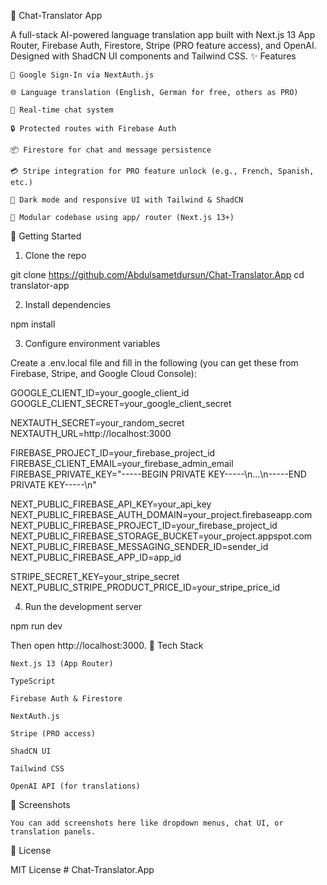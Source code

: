 🧠 Chat-Translator App

A full-stack AI-powered language translation app built with Next.js 13 App Router, Firebase Auth,
Firestore, Stripe (PRO feature access), and OpenAI. Designed with ShadCN UI components and Tailwind
CSS. ✨ Features

    🔐 Google Sign-In via NextAuth.js

    🌐 Language translation (English, German for free, others as PRO)

    💬 Real-time chat system

    🔒 Protected routes with Firebase Auth

    📦 Firestore for chat and message persistence

    💳 Stripe integration for PRO feature unlock (e.g., French, Spanish, etc.)

    🎨 Dark mode and responsive UI with Tailwind & ShadCN

    📁 Modular codebase using app/ router (Next.js 13+)

🚀 Getting Started

1. Clone the repo

git clone https://github.com/Abdulsametdursun/Chat-Translator.App cd translator-app

2. Install dependencies

npm install

3. Configure environment variables

Create a .env.local file and fill in the following (you can get these from Firebase, Stripe, and
Google Cloud Console):

GOOGLE_CLIENT_ID=your_google_client_id GOOGLE_CLIENT_SECRET=your_google_client_secret

NEXTAUTH_SECRET=your_random_secret NEXTAUTH_URL=http://localhost:3000

FIREBASE_PROJECT_ID=your_firebase_project_id FIREBASE_CLIENT_EMAIL=your_firebase_admin_email
FIREBASE_PRIVATE_KEY="-----BEGIN PRIVATE KEY-----\n...\n-----END PRIVATE KEY-----\n"

NEXT_PUBLIC_FIREBASE_API_KEY=your_api_key
NEXT_PUBLIC_FIREBASE_AUTH_DOMAIN=your_project.firebaseapp.com
NEXT_PUBLIC_FIREBASE_PROJECT_ID=your_firebase_project_id
NEXT_PUBLIC_FIREBASE_STORAGE_BUCKET=your_project.appspot.com
NEXT_PUBLIC_FIREBASE_MESSAGING_SENDER_ID=sender_id NEXT_PUBLIC_FIREBASE_APP_ID=app_id

STRIPE_SECRET_KEY=your_stripe_secret NEXT_PUBLIC_STRIPE_PRODUCT_PRICE_ID=your_stripe_price_id

4. Run the development server

npm run dev

Then open http://localhost:3000. 🧪 Tech Stack

    Next.js 13 (App Router)

    TypeScript

    Firebase Auth & Firestore

    NextAuth.js

    Stripe (PRO access)

    ShadCN UI

    Tailwind CSS

    OpenAI API (for translations)

📸 Screenshots

    You can add screenshots here like dropdown menus, chat UI, or translation panels.

📄 License

MIT License
#   C h a t - T r a n s l a t o r . A p p  
 